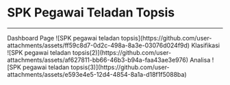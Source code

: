 <h1>SPK Pegawai Teladan Topsis</h1>
<hr>
Dashboard Page
![SPK pegawai teladan topsis](https://github.com/user-attachments/assets/ff59c8d7-0d2c-498a-8a3e-03076d024f9d)
Klasifikasi
![SPK pegawai teladan topsis(2)](https://github.com/user-attachments/assets/af627811-bb66-46b3-b94a-faa43ae3e976)
Analisa
![SPK pegawai teladan topsis(3)](https://github.com/user-attachments/assets/e593e4e5-12d4-4854-8a1a-d18f1f5088ba)
